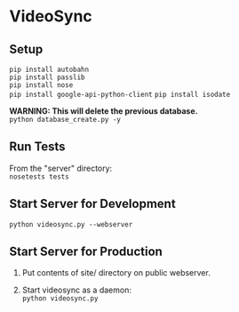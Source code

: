 VideoSync
=========

Setup
-----

`pip install autobahn`    
`pip install passlib`    
`pip install nose`    
`pip install google-api-python-client`
`pip install isodate`

**WARNING: This will delete the previous database.**    
`python database_create.py -y`

Run Tests
---------

From the "server" directory:    
`nosetests tests`


Start Server for Development
----------------------------

`python videosync.py --webserver`


Start Server for Production
---------------------------

1. Put contents of site/ directory on public webserver.

2. Start videosync as a daemon:    
	`python videosync.py`
